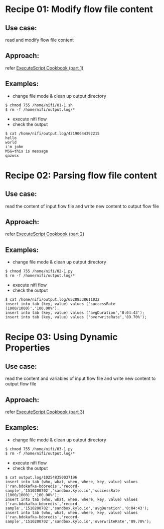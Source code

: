 # Recipe 01: Modify flow file content
## Use case: 
read and modify flow file content
## Approach:
refer [ExecuteScript Cookbook (part 1)](https://community.hortonworks.com/articles/75032/executescript-cookbook-part-1.html)
## Examples:
* change file mode & clean up output directory
```
$ chmod 755 /home/nifi/01-1.sh
$ rm -f /home/nifi/output.log/*
```
* execute nifi flow
* check the output
```
$ cat /home/nifi/output.log/42190644392215
hello
world
i'm john
MSG=this is message
qazwsx
```

# Recipe 02: Parsing flow file content
## Use case: 
read the content of input flow file and write new content to output flow file
## Approach:
refer [ExecuteScript Cookbook (part 2)](https://community.hortonworks.com/articles/75545/executescript-cookbook-part-2.html)
## Examples:
* change file mode & clean up output directory
```
$ chmod 755 /home/nifi/02-1.py
$ rm -f /home/nifi/output.log/*
```
* execute nifi flow
* check the output
```
$ cat /home/nifi/output.log/65288338611032
insert into tab (key, value) values ('successRate (1000/1000)','100.00%');
insert into tab (key, value) values ('avgDuration','0:04:43');
insert into tab (key, value) values ('overwriteRate','89.70%');
```

# Recipe 03: Using Dynamic Properties
## Use case: 
read the content and variables of input flow file and write new content to output flow file
## Approach:
refer [ExecuteScript Cookbook (part 3)](https://community.hortonworks.com/articles/77739/executescript-cookbook-part-3.html)
## Examples:
* change file mode & clean up output directory
```
$ chmod 755 /home/nifi/03-1.py
$ rm -f /home/nifi/output.log/*
```
* execute nifi flow
* check the output
```
$ cat output.log/102548350037196
insert into tab (who, what, when, where, key, value) values ('ran.bdokafka-bdoredis','record-sample','1510200702','sandbox.kylo.io','successRate (1000/1000)','100.00%');
insert into tab (who, what, when, where, key, value) values ('ran.bdokafka-bdoredis','record-sample','1510200702','sandbox.kylo.io','avgDuration','0:04:43');
insert into tab (who, what, when, where, key, value) values ('ran.bdokafka-bdoredis','record-sample','1510200702','sandbox.kylo.io','overwriteRate','89.70%');
```
